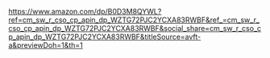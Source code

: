 https://www.amazon.com/dp/B0D3M8QYWL?ref=cm_sw_r_cso_cp_apin_dp_WZTG72PJC2YCXA83RWBF&ref_=cm_sw_r_cso_cp_apin_dp_WZTG72PJC2YCXA83RWBF&social_share=cm_sw_r_cso_cp_apin_dp_WZTG72PJC2YCXA83RWBF&titleSource=avft-a&previewDoh=1&th=1